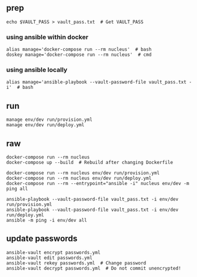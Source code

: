 ## prep

    echo $VAULT_PASS > vault_pass.txt  # Get VAULT_PASS

### using ansible within docker

    alias manage='docker-compose run --rm nucleus'  # bash
    doskey manage='docker-compose run --rm nucleus'  # cmd

### using ansible locally

    alias manage='ansible-playbook --vault-password-file vault_pass.txt -i'  # bash

## run

    manage env/dev run/provision.yml
    manage env/dev run/deploy.yml

## raw

    docker-compose run --rm nucleus
    docker-compose up --build  # Rebuild after changing Dockerfile
    
    docker-compose run --rm nucleus env/dev run/provision.yml
    docker-compose run --rm nucleus env/dev run/deploy.yml
    docker-compose run --rm --entrypoint="ansible -i" nucleus env/dev -m ping all

    ansible-playbook --vault-password-file vault_pass.txt -i env/dev run/provision.yml
    ansible-playbook --vault-password-file vault_pass.txt -i env/dev run/deploy.yml
    ansible -m ping -i env/dev all
    
## update passwords
    
    ansible-vault encrypt passwords.yml
    ansible-vault edit passwords.yml
    ansible-vault rekey passwords.yml  # Change password
    ansible-vault decrypt passwords.yml  # Do not commit unencrypted!
